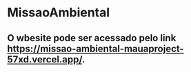 # MissaoAmbiental

<h2>O wbesite pode ser acessado pelo link <a href="https://missao-ambiental-mauaproject-57xd.vercel.app/">https://missao-ambiental-mauaproject-57xd.vercel.app/</a>.</h2>
